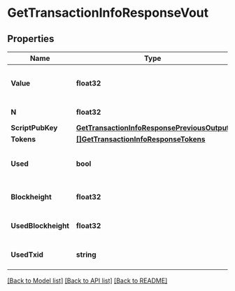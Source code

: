# GetTransactionInfoResponseVout

## Properties
Name | Type | Description | Notes
------------ | ------------- | ------------- | -------------
**Value** | **float32** | Value of the output in NEBL satoshi | [optional] 
**N** | **float32** | Output index | [optional] 
**ScriptPubKey** | [**GetTransactionInfoResponsePreviousOutput**](getTransactionInfoResponse_previousOutput.md) |  | [optional] 
**Tokens** | [**[]GetTransactionInfoResponseTokens**](getTransactionInfoResponse_tokens.md) |  | [optional] 
**Used** | **bool** | Whether this output has now been used | [optional] 
**Blockheight** | **float32** | Blockheight of this transaction | [optional] 
**UsedBlockheight** | **float32** | Blockheight this output was used in | [optional] 
**UsedTxid** | **string** | TXID this output was used in | [optional] 

[[Back to Model list]](../README.md#documentation-for-models) [[Back to API list]](../README.md#documentation-for-api-endpoints) [[Back to README]](../README.md)


